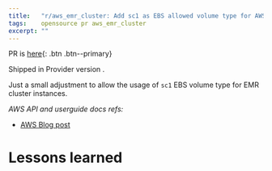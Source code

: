 ```yaml
---
title:   "r/aws_emr_cluster: Add sc1 as EBS allowed volume type for AWS EMR cluster resource"
tags:    opensource pr aws_emr_cluster 
excerpt: ""
---
```


PR is [here][pr]{: .btn .btn--primary}

Shipped in Provider version []().

Just a small adjustment to allow the usage of `sc1` EBS volume type for EMR cluster instances.

*AWS API and userguide docs refs:*
- [AWS Blog post](https://aws.amazon.com/about-aws/whats-new/2016/04/ebs-introduces-two-new-low-cost-high-throughput-hdd-volume-types/)

# Lessons learned



[pr]:https://github.com/hashicorp/terraform-provider-aws/pull/25255
